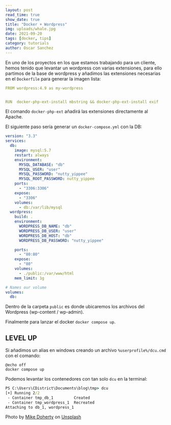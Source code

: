 ```yaml
---
layout: post
read_time: true
show_date: true
title: "Docker + Wordpress"
img: uploads/whale.jpg
date: 2021-09-20
tags: [docker, tips]
category: tutorials
author: Oscar Sanchez
---
```

En uno de los proyectos en los que estamos trabajando para un cliente, hemos tenido que levantar un wordpress con varias extensiones, para ello partimos de la base de wordpress y añadimos las extensiones necesarias en el `Dockerfile` para generar la imagen lista:
```yaml
FROM wordpress:4.9 as my-wordpress


RUN  docker-php-ext-install mbstring && docker-php-ext-install exif
```

El comando `docker-php-ext` añadirá las extensiones directamente al Apache.

El siguiente paso sería generar un `docker-compose.yml` con la DB:
```yaml
version: "3.3"
services:
  db:
    image: mysql:5.7
    restart: always
    environment:
      MYSQL_DATABASE: "db"
      MYSQL_USER: "user"
      MYSQL_PASSWORD: "nutty_yippee"
      MYSQL_ROOT_PASSWORD: nutty_yippee
    ports:
      - "3306:3306"
    expose:
      - "3306"
    volumes:
      - db:/var/lib/mysql
  wordpress:
    build: .
    environment:
      WORDPRESS_DB_NAME: "db"
      WORDPRESS_DB_USER: "user"
      WORDPRESS_DB_HOST: "db"
      WORDPRESS_DB_PASSWORD: "nutty_yippee"

    ports:
      - "80:80"
    expose:
      - "80"
    volumes:
      - ./public:/var/www/html
    mem_limit: 1g

# Names our volume
volumes:
  db:

``` 

Dentro de la carpeta `public` es donde ubicaremos los archivos del Wordpress (wp-content / wp-admin).

Finalmente para lanzar el docker `docker compose up`.

## LEVEL UP
Si añadimos un alias en windows creando un archivo `%userprofile%/dcu.cmd` con el comando:
```
@echo off
docker compose up
```
Podemos levantar los contenedores con tan solo `dcu` en la terminal:
```cmd
PS C:\Users\CDistrict\Documents\blog\tmp> dcu
[+] Running 2/2
 - Container tmp_db_1         Created                                                                                                                                                                                                       0.0s 
 - Container tmp_wordpress_1  Recreated                                                                                                                                                                                                     1.1s 
Attaching to db_1, wordpress_1
```
Photo by <a href="https://unsplash.com/@mikedoherty?utm_source=unsplash&utm_medium=referral&utm_content=creditCopyText">Mike Doherty</a> on <a href="https://unsplash.com/s/photos/whale?utm_source=unsplash&utm_medium=referral&utm_content=creditCopyText">Unsplash</a>
  